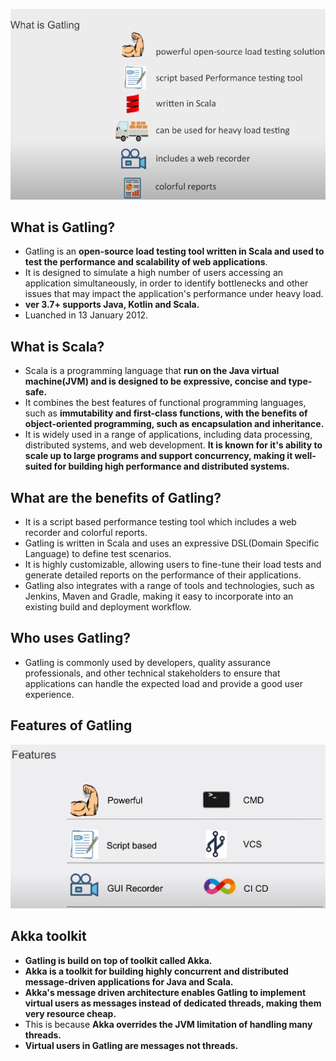 ![Gatling overview](images/1.1_gatling_overview.png)

## What is Gatling?
- Gatling is an **open-source load testing tool written in Scala and used to test the performance and scalability of web applications**.
- It is designed to simulate a high number of users accessing an application simultaneously, in order to identify bottlenecks and other issues that may impact the application's performance under heavy load.
- **ver 3.7+ supports Java, Kotlin and Scala.**
- Luanched in 13 January 2012.

##  What is Scala?
- Scala is a programming language that **run on the Java virtual machine(JVM) and is designed to be expressive, concise and type-safe.**
- It combines the best features of functional programming languages, such as **immutability and first-class functions, with the benefits of object-oriented programming, such as encapsulation and inheritance.**
- It is widely used in a range of applications, including data processing, distributed systems, and web development. **It is known for it's ability to scale up to large programs and support concurrency, making it well-suited for building high performance and distributed systems.**

## What are the benefits of Gatling?
- It is a script based performance testing tool which includes a web recorder and colorful reports. 
- Gatling is written in Scala and uses an expressive DSL(Domain Specific Language) to define test scenarios. 
- It is highly customizable, allowing users to fine-tune their load tests and generate detailed reports on the performance of their applications.
- Gatling also integrates with a range of tools and technologies, such as Jenkins, Maven and Gradle, making it easy to incorporate into an existing build and deployment workflow.

## Who uses Gatling?
- Gatling is commonly used by developers, quality assurance professionals, and other technical stakeholders to ensure that applications can handle the expected load and provide a good user experience.

## Features of Gatling
![Gatling features](images/1.2_gatling_features.png)

## Akka toolkit
- **Gatling is build on top of toolkit called Akka.**
- **Akka is a toolkit for building highly concurrent and distributed message-driven applications for Java and Scala.**
- **Akka's message driven architecture enables Gatling to implement virtual users as messages instead of dedicated threads, making them very resource cheap.**
- This is because **Akka overrides the JVM limitation of handling many threads.**
- **Virtual users in Gatling are messages not threads.**